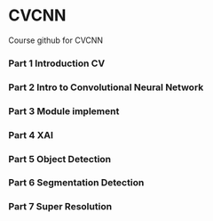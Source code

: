 # CVCNN

Course github for CVCNN

### Part 1 Introduction CV
### Part 2 Intro to Convolutional Neural Network
### Part 3 Module implement
### Part 4 XAI
### Part 5 Object Detection
### Part 6 Segmentation Detection
### Part 7 Super Resolution